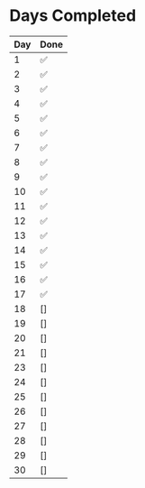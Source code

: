 # Days Completed

                           
| Day | Done              |
|-----|-----------------  |
| 1  | :white_check_mark: |
| 2  | :white_check_mark: |
| 3  | :white_check_mark: |
| 4  | :white_check_mark: |
| 5  | :white_check_mark: |
| 6  | :white_check_mark: |
| 7  | :white_check_mark: |
| 8  | :white_check_mark: |
| 9  | :white_check_mark: |
| 10 | :white_check_mark: |
| 11 | :white_check_mark: |
| 12 | :white_check_mark: |
| 13 | :white_check_mark: |
| 14 | :white_check_mark: |
| 15 | :white_check_mark: |
| 16 | :white_check_mark: |
| 17 | :white_check_mark: |
| 18 | []                 |
| 19 | []                 |
| 20 | []                 |
| 21 | []                 |
| 23 | []                 |
| 24 | []                 |
| 25 | []                 |
| 26 | []                 |
| 27 | []                 |
| 28 | []                 |
| 29 | []                 |
| 30 | []                 |
